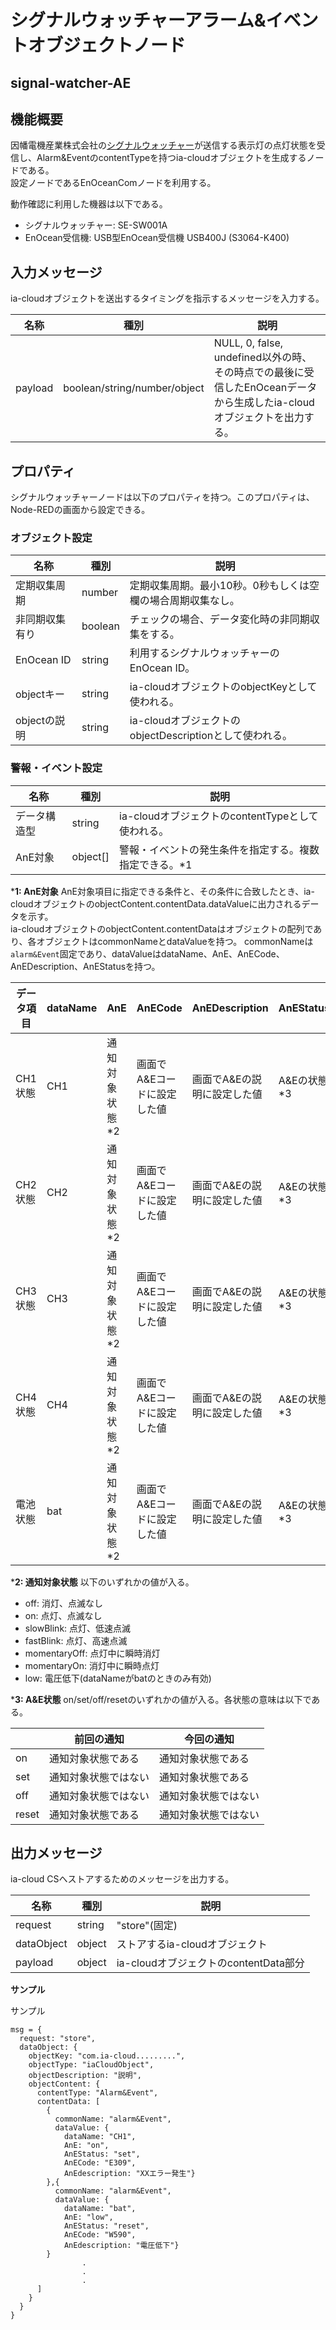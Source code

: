 # シグナルウォッチャーアラーム&イベントオブジェクトノード

## signal-watcher-AE

## 機能概要

因幡電機産業株式会社の[シグナルウォッチャー](https://www.inaba.co.jp/ourbusiness/industrial/original/signalwatcher/)が送信する表示灯の点灯状態を受信し、Alarm&EventのcontentTypeを持つia-cloudオブジェクトを生成するノードである。  
設定ノードであるEnOceanComノードを利用する。

動作確認に利用した機器は以下である。

* シグナルウォッチャー: SE-SW001A
* EnOcean受信機: USB型EnOcean受信機  USB400J (S3064-K400)

## 入力メッセージ

ia-cloudオブジェクトを送出するタイミングを指示するメッセージを入力する。

| 名称 | 種別 | 説明 |
| --- | --- | --- |
| payload | boolean/string/number/object | NULL, 0, false, undefined以外の時、その時点での最後に受信したEnOceanデータから生成したia-cloudオブジェクトを出力する。 |

## プロパティ

シグナルウォッチャーノードは以下のプロパティを持つ。このプロパティは、Node-REDの画面から設定できる。

### オブジェクト設定

| 名称 | 種別 | 説明 |
| --- | --- | --- |
| 定期収集周期 | number | 定期収集周期。最小10秒。0秒もしくは空欄の場合周期収集なし。 |　
| 非同期収集有り | boolean | チェックの場合、データ変化時の非同期収集をする。 |　
| EnOcean ID | string | 利用するシグナルウォッチャーのEnOcean ID。 |
| objectキー | string | ia-cloudオブジェクトのobjectKeyとして使われる。 |
| objectの説明 | string | ia-cloudオブジェクトのobjectDescriptionとして使われる。 |

### 警報・イベント設定

|名称　| 種別 | 説明 |
| --- | --- | --- |
| データ構造型 | string | ia-cloudオブジェクトのcontentTypeとして使われる。 |
| AnE対象 | object[] | 警報・イベントの発生条件を指定する。複数指定できる。*1 |

***1: AnE対象**
AnE対象項目に指定できる条件と、その条件に合致したとき、ia-cloudオブジェクトのobjectContent.contentData.dataValueに出力されるデータを示す。  
ia-cloudオブジェクトのobjectContent.contentDataはオブジェクトの配列であり、各オブジェクトはcommonNameとdataValueを持つ。
commonNameは`alarm&Event`固定であり、dataValueはdataName、AnE、AnECode、AnEDescription、AnEStatusを持つ。

| データ項目 | dataName | AnE | AnECode | AnEDescription | AnEStatus | 
| --- | --- | --- | --- | --- | --- |
| CH1状態 | CH1 | 通知対象状態*2 | 画面でA&Eコードに設定した値 | 画面でA&Eの説明に設定した値 | A&Eの状態*3 |
| CH2状態 | CH2 | 通知対象状態*2 | 画面でA&Eコードに設定した値 | 画面でA&Eの説明に設定した値 | A&Eの状態*3 |
| CH3状態 | CH3 | 通知対象状態*2 | 画面でA&Eコードに設定した値 | 画面でA&Eの説明に設定した値 | A&Eの状態*3 |
| CH4状態 | CH4 | 通知対象状態*2 | 画面でA&Eコードに設定した値 | 画面でA&Eの説明に設定した値 | A&Eの状態*3 |
| 電池状態 | bat | 通知対象状態*2 | 画面でA&Eコードに設定した値 | 画面でA&Eの説明に設定した値 | A&Eの状態*3 |

***2: 通知対象状態**
以下のいずれかの値が入る。
* off: 消灯、点滅なし
* on: 点灯、点滅なし
* slowBlink: 点灯、低速点滅
* fastBlink: 点灯、高速点滅
* momentaryOff: 点灯中に瞬時消灯
* momentaryOn: 消灯中に瞬時点灯
* low: 電圧低下(dataNameがbatのときのみ有効)

***3: A&E状態**
on/set/off/resetのいずれかの値が入る。各状態の意味は以下である。

| | 前回の通知 | 今回の通知 |
| --- | --- | --- |
| on | 通知対象状態である | 通知対象状態である |
| set | 通知対象状態ではない | 通知対象状態である |
| off | 通知対象状態ではない | 通知対象状態ではない |
| reset | 通知対象状態である | 通知対象状態ではない |

## 出力メッセージ

ia-cloud CSへストアするためのメッセージを出力する。

| 名称 | 種別 | 説明 |
| --- | --- | --- |
| request | string | "store"(固定) |
| dataObject | object | ストアするia-cloudオブジェクト |
| payload | object | ia-cloudオブジェクトのcontentData部分 |

**サンプル**

サンプル
```
msg = {
  request: "store",
  dataObject: {
    objectKey: "com.ia-cloud.........",
    objectType: "iaCloudObject",
    objectDescription: "説明",
    objectContent: {
      contentType: "Alarm&Event",
      contentData: [
        {
          commonName: "alarm&Event",
          dataValue: {
            dataName: "CH1",
            AnE: "on",
            AnEStatus: "set",
            AnECode: "E309",
            AnEdescription: "XXエラー発生"}
        },{
          commonName: "alarm&Event",
          dataValue: {
            dataName: "bat",
            AnE: "low",
            AnEStatus: "reset",
            AnECode: "W590",
            AnEdescription: "電圧低下"}
        }
                .
                .
                .
      ]
    }
  }
}
```
